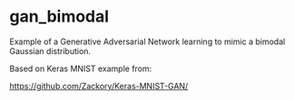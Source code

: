 # gan_bimodal
Example of a Generative Adversarial Network learning to mimic a bimodal Gaussian distribution.

Based on Keras MNIST example from:

https://github.com/Zackory/Keras-MNIST-GAN/
